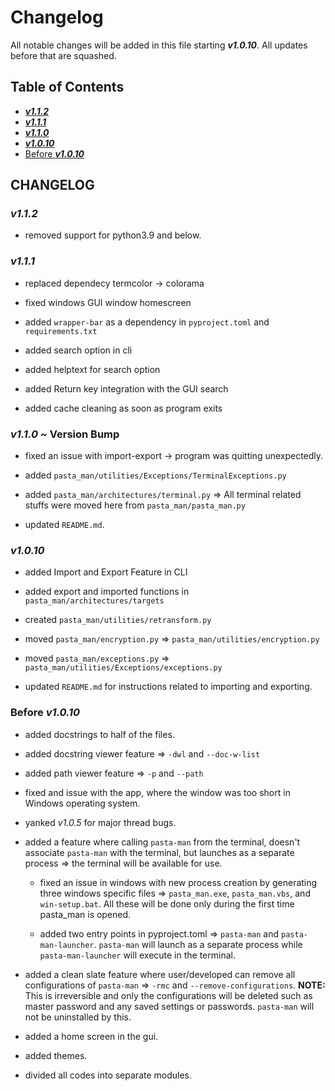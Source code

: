 # Changelog

All notable changes will be added in this file starting **_v1.0.10_**. All updates before that are squashed.

## Table of Contents

- [**_v1.1.2_**](#v112)
- [**_v1.1.1_**](#v111)
- [**_v1.1.0_**](#v110--version-bump)
- [**_v1.0.10_**](#v1010)
- [Before **_v1.0.10_**](#before-v1010)

## CHANGELOG

### _v1.1.2_

- removed support for python3.9 and below.

### _v1.1.1_

- replaced dependecy termcolor -> colorama

- fixed windows GUI window homescreen

- added `wrapper-bar` as a dependency in `pyproject.toml` and `requirements.txt`

- added search option in cli

- added helptext for search option

- added Return key integration with the GUI search

- added cache cleaning as soon as program exits

### _v1.1.0_ ~ Version Bump

- fixed an issue with import-export -> program was quitting unexpectedly.

- added `pasta_man/utilities/Exceptions/TerminalExceptions.py`

- added `pasta_man/architectures/terminal.py` => All terminal related stuffs were moved here from `pasta_man/pasta_man.py`

- updated `README.md`.

### _v1.0.10_

- added Import and Export Feature in CLI

- added export and imported functions in `pasta_man/architectures/targets`

- created `pasta_man/utilities/retransform.py`

- moved `pasta_man/encryption.py` => `pasta_man/utilities/encryption.py`

- moved `pasta_man/exceptions.py` => `pasta_man/utilities/Exceptions/exceptions.py`

- updated `README.md` for instructions related to importing and exporting.

### Before _v1.0.10_

- added docstrings to half of the files.

- added docstring viewer feature => `-dwl` and `--doc-w-list`

- added path viewer feature => `-p` and `--path`

- fixed and issue with the app, where the window was too short in Windows operating system.

- yanked _v1.0.5_ for major thread bugs.

- added a feature where calling `pasta-man` from the terminal, doesn't associate `pasta-man` with the terminal, but launches as a separate process => the terminal will be available for use.
  - fixed an issue in windows with new process creation by generating three windows specific files => `pasta_man.exe`, `pasta_man.vbs`, and `win-setup.bat`. All these will be done only during the first time pasta_man is opened.

  - added two entry points in pyproject.toml => `pasta-man` and `pasta-man-launcher`. `pasta-man` will launch as a separate process while `pasta-man-launcher` will execute in the terminal.

- added a clean slate feature where user/developed can remove all configurations of `pasta-man` => `-rmc` and `--remove-configurations`. **NOTE:** This is irreversible and only the configurations will be deleted such as master password and any saved settings or passwords. `pasta-man` will not be uninstalled by this.

- added a home screen in the gui.

- added themes.

- divided all codes into separate modules.
